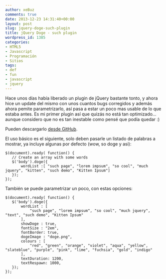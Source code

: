 ```yaml
---
author: xeBuz
comments: true
date: 2013-12-23 14:31:40+00:00
layout: post
slug: jquery-doge-such-plugin
title: jQuery Doge - such plugin
wordpress_id: 1385
categories:
- HTML5
- Javascript
- Programación
- Sitios
tags:
- def
- fun
- javascript
- jquery
---
```


Hace unos días había liberado un plugin de jQuery bastante tonto, y ahora hice un update del mismo con unos cuantos bugs corregidos y además ahora pemite parametrizarlo, así pasa a estar un poco mas usable de lo que estaba antes.
Es mi primer plugin así que quizás no está tan optimizado... aunque considero que no es tan inestable como pensé que podía quedar :)

Pueden descargarlo [desde GitHub](https://github.com/xeBuz/jquery-doge).

El uso básico es el siguiente, solo deben pasarle un listado de palabras a mostrar, ya incluye algunas por defecto (wow, so doge y asi):

```javacript
$(document).ready( function() {
   // Create an array with some words
   $('body').doge({
       wordList :[ "such page", "lorem impsum", "so cool", "much jquery", "kitten", "such demo", "Kitten Ipsum"]
   });
});
```


También se puede parametrizar un poco, con estas opciones:


```javacript
$(document).ready( function() {
   $('body').doge({
       wordList : [
           "such page", "lorem impsum", "so cool", "much jquery", "text", "such demo", "Kitten Ipsum"
       ],
       showDoge : true,
       fontSize : "2em",
       fontBorder: true,
       dogeImage : "doge.png",
       colours : [
           "red", "green", "orange", "violet", "aqua", "yellow", "slateblue", "purple", "pink", "lime", "fuchsia", "gold", "indigo"
       ],
       textDuration: 1200,
       textRespawn: 1000,
   });
});
```